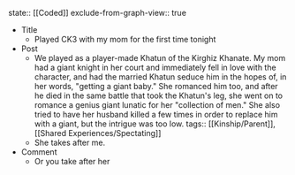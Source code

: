 state:: [[Coded]]
exclude-from-graph-view:: true

- Title
  - Played CK3 with my mom for the first time tonight
- Post
  - We played as a player-made Khatun of the Kirghiz Khanate. My mom had a giant knight in her court and immediately fell in love with the character, and had the married Khatun seduce him in the hopes of, in her words, "getting a giant baby." She romanced him too, and after he died in the same battle that took the Khatun's leg, she went on to romance a genius giant lunatic for her "collection of men." She also tried to have her husband killed a few times in order to replace him with a giant, but the intrigue was too low.
    tags:: [[Kinship/Parent]], [[Shared Experiences/Spectating]]
  - She takes after me.
- Comment
  - Or you take after her
